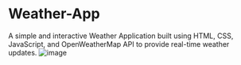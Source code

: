 # Weather-App
A simple and interactive Weather Application built using HTML, CSS, JavaScript, and OpenWeatherMap API to provide real-time weather updates.
![image](https://github.com/user-attachments/assets/f825d7e4-9c9d-4708-a76f-92cb99dd0143)
